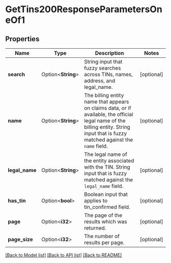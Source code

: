 # GetTins200ResponseParametersOneOf1

## Properties

Name | Type | Description | Notes
------------ | ------------- | ------------- | -------------
**search** | Option<**String**> | String input that fuzzy searches across TINs, names, address, and legal_name. | [optional]
**name** | Option<**String**> | The billing entity name that appears on claims data, or if available, the official legal name of the billing entity. String input that is fuzzy matched against the `name` field. | [optional]
**legal_name** | Option<**String**> | The legal name of the entity associated with the TIN. String input that is fuzzy matched against the `legal_name` field. | [optional]
**has_tin** | Option<**bool**> | Boolean input that applies to tin_confirmed field. | [optional]
**page** | Option<**i32**> | The page of the results which was returned. | [optional]
**page_size** | Option<**i32**> | The number of results per page. | [optional]

[[Back to Model list]](../README.md#documentation-for-models) [[Back to API list]](../README.md#documentation-for-api-endpoints) [[Back to README]](../README.md)


